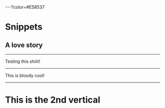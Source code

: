 ---?color=#E58537
# Snippets
## A love story
---

Testing this shiiit!

---

This is bloody cool!

---

# This is the 2nd vertical
